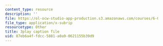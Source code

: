 ```yaml
---
content_type: resource
description: ''
file: https://ol-ocw-studio-app-production.s3.amazonaws.com/courses/6-034-artificial-intelligence-fall-2010/87eb6a4ffdcc5881a0a90621155b39d9_kHyNqSnzP8Y.vtt
file_type: application/x-subrip
resourcetype: Other
title: 3play caption file
uid: 87eb6a4f-fdcc-5881-a0a9-0621155b39d9
---
```

